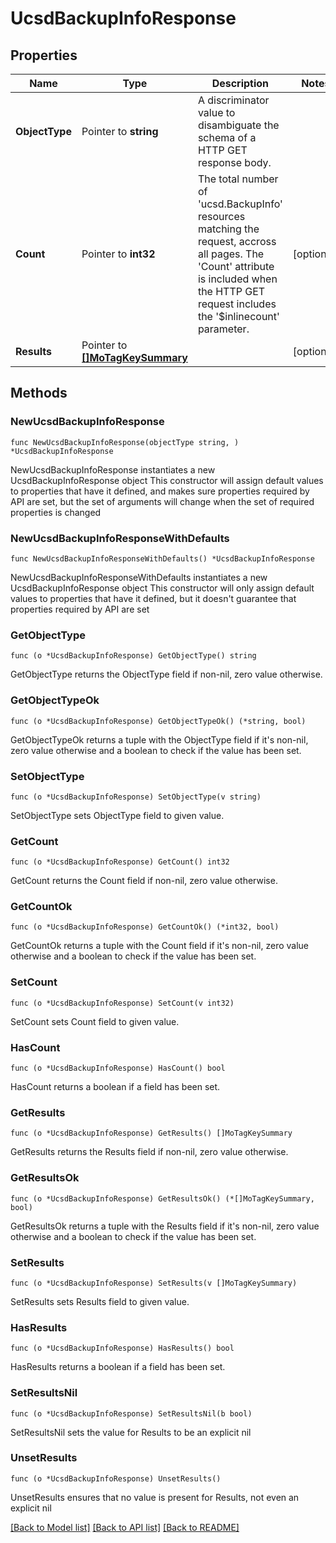 # UcsdBackupInfoResponse

## Properties

Name | Type | Description | Notes
------------ | ------------- | ------------- | -------------
**ObjectType** | Pointer to **string** | A discriminator value to disambiguate the schema of a HTTP GET response body. | 
**Count** | Pointer to **int32** | The total number of &#39;ucsd.BackupInfo&#39; resources matching the request, accross all pages. The &#39;Count&#39; attribute is included when the HTTP GET request includes the &#39;$inlinecount&#39; parameter. | [optional] 
**Results** | Pointer to [**[]MoTagKeySummary**](MoTagKeySummary.md) |  | [optional] 

## Methods

### NewUcsdBackupInfoResponse

`func NewUcsdBackupInfoResponse(objectType string, ) *UcsdBackupInfoResponse`

NewUcsdBackupInfoResponse instantiates a new UcsdBackupInfoResponse object
This constructor will assign default values to properties that have it defined,
and makes sure properties required by API are set, but the set of arguments
will change when the set of required properties is changed

### NewUcsdBackupInfoResponseWithDefaults

`func NewUcsdBackupInfoResponseWithDefaults() *UcsdBackupInfoResponse`

NewUcsdBackupInfoResponseWithDefaults instantiates a new UcsdBackupInfoResponse object
This constructor will only assign default values to properties that have it defined,
but it doesn't guarantee that properties required by API are set

### GetObjectType

`func (o *UcsdBackupInfoResponse) GetObjectType() string`

GetObjectType returns the ObjectType field if non-nil, zero value otherwise.

### GetObjectTypeOk

`func (o *UcsdBackupInfoResponse) GetObjectTypeOk() (*string, bool)`

GetObjectTypeOk returns a tuple with the ObjectType field if it's non-nil, zero value otherwise
and a boolean to check if the value has been set.

### SetObjectType

`func (o *UcsdBackupInfoResponse) SetObjectType(v string)`

SetObjectType sets ObjectType field to given value.


### GetCount

`func (o *UcsdBackupInfoResponse) GetCount() int32`

GetCount returns the Count field if non-nil, zero value otherwise.

### GetCountOk

`func (o *UcsdBackupInfoResponse) GetCountOk() (*int32, bool)`

GetCountOk returns a tuple with the Count field if it's non-nil, zero value otherwise
and a boolean to check if the value has been set.

### SetCount

`func (o *UcsdBackupInfoResponse) SetCount(v int32)`

SetCount sets Count field to given value.

### HasCount

`func (o *UcsdBackupInfoResponse) HasCount() bool`

HasCount returns a boolean if a field has been set.

### GetResults

`func (o *UcsdBackupInfoResponse) GetResults() []MoTagKeySummary`

GetResults returns the Results field if non-nil, zero value otherwise.

### GetResultsOk

`func (o *UcsdBackupInfoResponse) GetResultsOk() (*[]MoTagKeySummary, bool)`

GetResultsOk returns a tuple with the Results field if it's non-nil, zero value otherwise
and a boolean to check if the value has been set.

### SetResults

`func (o *UcsdBackupInfoResponse) SetResults(v []MoTagKeySummary)`

SetResults sets Results field to given value.

### HasResults

`func (o *UcsdBackupInfoResponse) HasResults() bool`

HasResults returns a boolean if a field has been set.

### SetResultsNil

`func (o *UcsdBackupInfoResponse) SetResultsNil(b bool)`

 SetResultsNil sets the value for Results to be an explicit nil

### UnsetResults
`func (o *UcsdBackupInfoResponse) UnsetResults()`

UnsetResults ensures that no value is present for Results, not even an explicit nil

[[Back to Model list]](../README.md#documentation-for-models) [[Back to API list]](../README.md#documentation-for-api-endpoints) [[Back to README]](../README.md)


